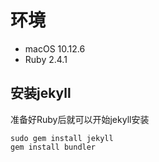
# 环境
* macOS 10.12.6
* Ruby 2.4.1

## 安装jekyll
准备好Ruby后就可以开始jekyll安装
```
sudo gem install jekyll
gem install bundler
```
